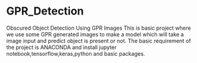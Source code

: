 # GPR_Detection
Obscured Object Detection Using GPR Images
This is basic project where we use some GPR generated images to make a model which will take a image input and predict object is present or not.
The basic requirement of the project is ANACONDA and install jupyter notebook,tensorflow,keras,python and basic packages.
